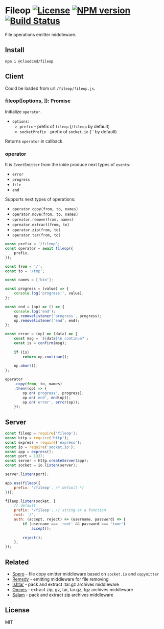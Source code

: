 # Fileop [![License][LicenseIMGURL]][LicenseURL] [![NPM version][NPMIMGURL]][NPMURL] [![Build Status][BuildStatusIMGURL]][BuildStatusURL]

[NPMURL]: https://npmjs.org/package/@cloudcmd/fileop "npm"
[NPMIMGURL]: https://img.shields.io/npm/v/@cloudcmd/fileop.svg?style=flat
[LicenseURL]: https://tldrlegal.com/license/mit-license "MIT License"
[LicenseIMGURL]: https://img.shields.io/badge/license-MIT-317BF9.svg?style=flat
[BuildStatusURL]: https://github.com/cloudcmd/node-fileop/actions/workflows/nodejs.yml "Build Status"
[BuildStatusIMGURL]: https://github.com/cloudcmd/node-fileop/actions/workflows/nodejs.yml/badge.svg

File operations emitter middleware.

## Install

```
npm i @cloudcmd/fileop
```

## Client

Could be loaded from url `/fileop/fileop.js`.

### fileop([options, ]): Promise

Initialize `operator`.

- `options`:
  - `prefix` - prefix of `fileop` (`/fileop` by default)
  - `socketPrefix` - prefix of `socket.io` (`` by default)

Returns `operator` in callback.

### operator

It is `EventEmitter` from the inide produce next types of `events`:

- `error`
- `progress`
- `file`
- `end`

Supports next types of operations:

- `operator.copy(from, to, names)`
- `operator.move(from, to, names)`
- `opreator.remove(from, names)`
- `opreator.extract(from, to)`
- `operator.zip(from, to)`
- `operator.tar(from, to)`

```js
const prefix = '/fileop';
const operator = await fileop({
    prefix,
});

const from = '/';
const to = '/tmp';

const names = ['bin'];

const progress = (value) => {
    console.log('progress:', value);
};

const end = (op) => () => {
    console.log('end');
    op.removelistener('progress', progress);
    op.removelistener('end', end);
};

const error = (op) => (data) => {
    const msg = `${data}\n continue?`;
    const is = confirm(msg);
    
    if (is)
        return op.continue();
    
    op.abort();
};

operator
    .copy(from, to, names)
    .then((op) => {
        op.on('progress', progress);
        op.on('end', end(op));
        op.on('error', error(op));
    });
```

## Server

```js
const fileop = require('fileop');
const http = require('http');
const express = require('express');
const io = require('socket.io');
const app = express();
const port = 1337;
const server = http.createServer(app);
const socket = io.listen(server);

server.listen(port);

app.use(fileop({
    prefix: '/fileop', /* default */
}));

fileop.listen(socket, {
    // default
    prefix: '/fileop', // string or a function
    root: '/',
    auth: (accept, reject) => (username, password) => {
        if (username === 'root' && password === 'toor')
            accept();
        
        reject();
    },
});
```

## Related

- [Spero](https://github.com/cloudcmd/node-spero "Spero") - file copy emitter middleware based on `socket.io` and `copymitter`
- [Remedy](https://github.com/coderaiser/node-remedy "Remedy") - emitting middleware for file removing
- [Ishtar](https://github.com/coderaiser/node-ishtar "Ishtar") - pack and extract .tar.gz archives middleware
- [Omnes](https://github.com/cloudcmd/node-omnes "Omnes") - extract zip, gz, tar, tar.gz, tgz archives middleware
- [Salam](https://github.com/coderaiser/node-salam "Salam") - pack and extract zip archives middleware

## License

MIT
